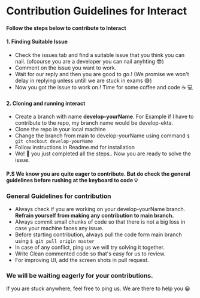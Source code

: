 # Contribution Guidelines for Interact

#### Follow the steps below to contribute to Interact


#### 1. Finding Suitable Issue
* Check the issues tab and find a suitable issue that you think you can nail. (ofcourse you are a developer you can nail anyhting :sunglasses:)
* Comment on the issue you want to work.
* Wait for our reply and then you are good to go.! (We promise we won't delay in replying unless untill we are stuck in exams :sweat_smile:)
* Now you got the issue to work on.! Time for some coffee and code :coffee: :computer:

#### 2. Cloning and running interact
* Create a branch with name **develop-yourName**. For Example if I have to contribute to the repo, my branch name would be develop-ekta.
* Clone the repo in your local machine 
* Change the branch from main to develop-yourName using command  ```$ git checkout develop-yourName``` 
* Follow instructions in Readme.md for installation
* Wo! :tada:  you just completed all the steps.. Now you are ready to solve the issue. 

#### P.S We know you are quite eager to contribute. But do check the general guidelines before rushing at the keyboard to code :bulb:

### General Guidelines for contribution 
* Always check if you are working on your develop-yourName branch. **Refrain yourself from making any contribution to main branch.**
* Always commit small chunks of code so that there is not a big loss in case your machine faces any issue.
* Before starting contribution, always pull the code form main branch using ```$ git pull origin master ```
* In case of any conflict, ping us we will try solving it together. 
* Write Clean commented code so that's easy for us to review. 
* For improving UI, add the screen shots in pull request. 

### We will be waiting eagerly for your contributions. 
If you are stuck anywhere, feel free to ping us. We are there to help you :grinning:
